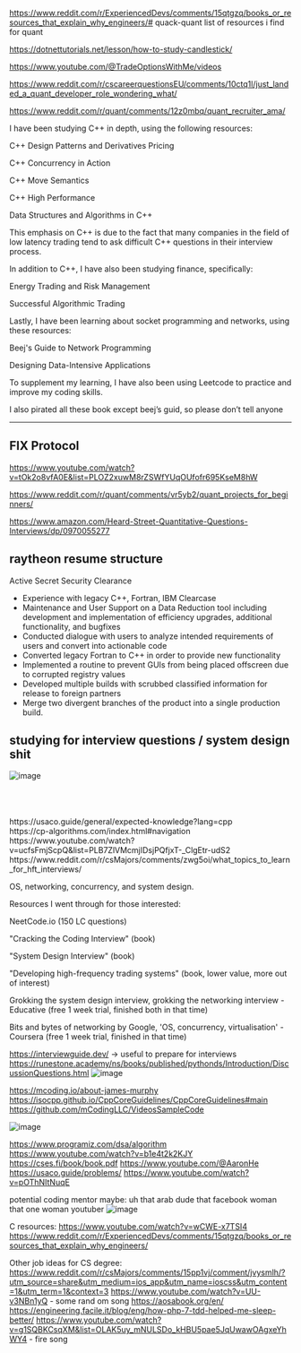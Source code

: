 https://www.reddit.com/r/ExperiencedDevs/comments/15qtgzq/books_or_resources_that_explain_why_engineers/# quack-quant
list of resources i find for quant

https://dotnettutorials.net/lesson/how-to-study-candlestick/

https://www.youtube.com/@TradeOptionsWithMe/videos

https://www.reddit.com/r/cscareerquestionsEU/comments/10ctq1l/just_landed_a_quant_developer_role_wondering_what/


https://www.reddit.com/r/quant/comments/12z0mbq/quant_recruiter_ama/


I have been studying C++ in depth, using the following resources:

C++ Design Patterns and Derivatives Pricing

C++ Concurrency in Action

C++ Move Semantics

C++ High Performance

Data Structures and Algorithms in C++

This emphasis on C++ is due to the fact that many companies in the field of low latency trading tend to ask difficult C++ questions in their interview process.

In addition to C++, I have also been studying finance, specifically:

Energy Trading and Risk Management

Successful Algorithmic Trading

Lastly, I have been learning about socket programming and networks, using these resources:

Beej's Guide to Network Programming

Designing Data-Intensive Applications

To supplement my learning, I have also been using Leetcode to practice and improve my coding skills.

I also pirated all these book except beej’s guid, so please don’t tell anyone

----------------

 FIX Protocol
 -------------
 https://www.youtube.com/watch?v=tOk2o8vfA0E&list=PLOZ2xuwM8rZSWfYUqOUfofr695KseM8hW
 
 https://www.reddit.com/r/quant/comments/vr5yb2/quant_projects_for_beginners/
 
 https://www.amazon.com/Heard-Street-Quantitative-Questions-Interviews/dp/0970055277
 
 
 
 ## raytheon resume structure 
 
 Active Secret Security Clearance

- Experience with legacy C++, Fortran, IBM Clearcase
- Maintenance and User Support on a Data Reduction tool including development and implementation of efficiency upgrades, additional functionality, and bugfixes
- Conducted dialogue with users to analyze intended requirements of users and convert into actionable code
- Converted legacy Fortran to C++ in order to provide new functionality
- Implemented a routine to prevent GUIs from being placed offscreen due to corrupted registry values
- Developed multiple builds with scrubbed classified information for release to foreign partners
- Merge two divergent branches of the product into a single production build.


## studying for interview questions / system design shit

![image](https://user-images.githubusercontent.com/66905824/229509876-ad9cc312-ec8a-49cd-a389-9b0752767686.png)


<br />
<br />
<br />
https://usaco.guide/general/expected-knowledge?lang=cpp
<br />
https://cp-algorithms.com/index.html#navigation
<br />
https://www.youtube.com/watch?v=ucfsFmjScpQ&list=PLB7ZlVMcmjIDsjPQfjxT-_ClgEtr-udS2
<br />
https://www.reddit.com/r/csMajors/comments/zwg5oi/what_topics_to_learn_for_hft_interviews/


OS, networking, concurrency, and system design.

Resources I went through for those interested:

NeetCode.io (150 LC questions)

"Cracking the Coding Interview" (book)

"System Design Interview" (book)

"Developing high-frequency trading systems" (book, lower value, more out of interest)

Grokking the system design interview, grokking the networking interview - Educative (free 1 week trial, finished both in that time)

Bits and bytes of networking by Google, 'OS, concurrency, virtualisation' - Coursera (free 1 week trial, finished in that time)



https://interviewguide.dev/  -> useful to prepare for interviews
https://runestone.academy/ns/books/published/pythonds/Introduction/DiscussionQuestions.html
![image](https://user-images.githubusercontent.com/66905824/232892424-4c9d6272-64e2-499b-b7e1-e905404a8ae5.png)


https://mcoding.io/about-james-murphy
https://isocpp.github.io/CppCoreGuidelines/CppCoreGuidelines#main
https://github.com/mCodingLLC/VideosSampleCode

![image](https://user-images.githubusercontent.com/66905824/233413385-85fedf46-2205-457b-a96b-55a3221e2a2c.png)

https://www.programiz.com/dsa/algorithm
https://www.youtube.com/watch?v=b1e4t2k2KJY
https://cses.fi/book/book.pdf
https://www.youtube.com/@AaronHe
https://usaco.guide/problems/
https://www.youtube.com/watch?v=pOThNItNuqE

potential coding mentor maybe:
uh that arab dude
that facebook woman
that one woman youtuber
![image](https://github.com/mahtaraatwit/quack-quant/assets/66905824/a13a7d04-beb5-485c-b488-20d420cc150d)


C resources:
https://www.youtube.com/watch?v=wCWE-x7TSI4
https://www.reddit.com/r/ExperiencedDevs/comments/15qtgzq/books_or_resources_that_explain_why_engineers/


Other job ideas for CS degree:
https://www.reddit.com/r/csMajors/comments/15pp1vj/comment/jvysmlh/?utm_source=share&utm_medium=ios_app&utm_name=ioscss&utm_content=1&utm_term=1&context=3 
https://www.youtube.com/watch?v=UU-v3NBn1yQ - some rand om song
https://aosabook.org/en/
https://engineering.facile.it/blog/eng/how-php-7-tdd-helped-me-sleep-better/
https://www.youtube.com/watch?v=g1SQBKCsqXM&list=OLAK5uy_mNULSDo_kHBU5pae5JqUwawOAgxeYhWY4 - fire song

